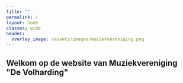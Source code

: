 ```yaml
---
title: ""
permalink: /
layout: home
classes: wide
header:
  overlay_image: /assets/images/muziekvereniging.png
---
```

## Welkom op de website van Muziekvereniging "De Volharding"
